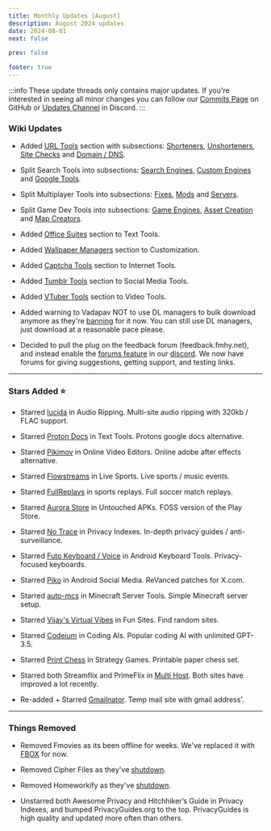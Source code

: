 ```yaml
---
title: Monthly Updates [August]
description: August 2024 updates
date: 2024-08-01
next: false

prev: false

footer: true
---
```


<Post authors="nbats"/>

:::info
These update threads only contains major updates. If you're interested
in seeing all minor changes you can follow our
[Commits Page](https://github.com/fmhy/FMHYedit/commits/main) on GitHub or
[Updates Channel](https://redd.it/17f8msf) in Discord.
:::

### Wiki Updates

- Added [URL Tools](https://fmhy.net/internet-tools#url-tools) section with
  subsections: [Shorteners](https://fmhy.net/internet-tools#url-shorteners),
  [Unshorteners](https://fmhy.net/internet-tools#url-unshorteners),
  [Site Checks](https://fmhy.net/internet-tools#down-site-checkers) and
  [Domain / DNS](https://fmhy.net/internet-tools#domain-dns).

- Split Search Tools into subsections:
  [Search Engines](https://fmhy.net/internet-tools#search-engines),
  [Custom Engines](https://fmhy.net/internet-tools#custom-search-engines) and
  [Google Tools](https://fmhy.net/internet-tools#google-search-tools).

- Split Multiplayer Tools into subsections:
  [Fixes](https://fmhy.net/gaming-tools#multiplayer-fixes),
  [Mods](https://fmhy.net/gaming-tools#multiplayer-mods) and
  [Servers](https://fmhy.net/gaming-tools#multiplayer-servers).

- Split Game Dev Tools into subsections:
  [Game Engines](https://fmhy.net/developer-tools#game-engines),
  [Asset Creation](https://fmhy.net/developer-tools#asset-creation) and
  [Map Creators](https://fmhy.net/developer-tools#map-creators-editors).

- Added [Office Suites](https://fmhy.net/text-tools#office-suites) section to
  Text Tools.

- Added [Wallpaper Managers](https://fmhy.net/system-tools#wallpaper-managers)
  section to Customization.

- Added [Captcha Tools](https://fmhy.net/internet-tools#captcha-tools) section
  to Internet Tools.

- Added [Tumblr Tools](https://fmhy.net/social-media-tools#tumblr-tools) section
  to Social Media Tools.

- Added [VTuber Tools](https://fmhy.net/video-tools#vtuber-tools) section to
  Video Tools.

- Added warning to Vadapav NOT to use DL managers to bulk download anymore as
  they're [banning](https://ibb.co/VvrZMXQ) for it now. You can still use DL
  managers, just download at a reasonable pace please.

- Decided to pull the plug on the feedback forum (feedback.fmhy.net), and
  instead enable the
  [forums feature](https://discord.com/blog/forum-channels-space-for-organized-conversation)
  in our [discord](https://discord.gg/5W9QJKuPkD). We now have forums for giving
  suggestions, getting support, and testing links.

---

### Stars Added ⭐

- Starred [lucida](https://fmhy.net/audio#audio-ripping-sites) in
  Audio Ripping. Multi-site audio ripping with 320kb / FLAC support.

- Starred [Proton Docs](https://fmhy.net/text-tools#online-editors) in Text
  Tools. Protons google docs alternative.

- Starred [Pikimov](https://fmhy.net/video-tools#online-editors) in Online Video
  Editors. Online adobe after effects alternative.

- Starred [Flowstreams](https://fmhy.net/video#live-sports) in Live
  Sports. Live sports / music events.

- Starred [FullReplays](https://fmhy.net/video#sports-replays) in
  sports replays. Full soccer match replays.

- Starred [Aurora Store](https://fmhy.net/mobile#untouched-apks) in
  Untouched APKs. FOSS version of the Play Store.

- Starred [No Trace](https://fmhy.net/privacy#privacy-indexes) in
  Privacy Indexes. In-depth privacy guides / anti-surveillance.

- Starred
  [Futo Keyboard / Voice](https://fmhy.net/mobile#keyboard-text) in
  Android Keyboard Tools. Privacy-focused keyboards.

- Starred [Piko](https://fmhy.net/mobile#social-media-apps) in Android
  Social Media. ReVanced patches for X.com.

- Starred [auto-mcs](https://fmhy.net/storage#minecraft-server-tools) in
  Minecraft Server Tools. Simple Minecraft server setup.

- Starred [Vijay's Virtual Vibes](https://fmhy.net/misc#random) in Fun
  Sites. Find random sites.

- Starred [Codeium](https://fmhy.net/ai#coding-ais) in Coding AIs. Popular
  coding AI with unlimited GPT-3.5.

- Starred [Print Chess](https://fmhy.net/gaming#strategy) in Strategy
  Games. Printable paper chess set.

- Starred both Streamflix and PrimeFlix in
  [Multi Host](https://fmhy.net/video). Both sites have improved a
  lot recently.

- Re-added + Starred [Gmailnator](https://fmhy.net/internet-tools#temp-mail).
  Temp mail site with gmail address'.

---

### Things Removed

- Removed Fmovies as its been offline for weeks. We've replaced it with
  [FBOX](https://fmhy.net/video#multi-server) for now.

- Removed Cipher Files as they've [shutdown](https://ibb.co/gzYX4Gb).

- Removed Homeworkify as they've [shutdown](https://ibb.co/wJp6B3b).

- Unstarred both Awesome Privacy and Hitchhiker’s Guide in Privacy Indexes, and
  bumped PrivacyGuides.org to the top. PrivacyGuides is high quality and updated
  more often than others.
